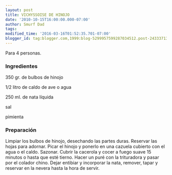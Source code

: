 ```yaml
---
layout: post
title: VICHYSSOISE DE HINOJO
date: '2010-10-15T16:00:00.000-07:00'
author: Smurf Dad
tags: 
modified_time: '2016-03-16T01:52:35.701-07:00'
blogger_id: tag:blogger.com,1999:blog-5299957599287034512.post-2433371376877617868
---
```


Para 4 personas.

<h3>Ingredientes</h3>

350 gr. de bulbos de hinojo

1/2 litro de caldo de ave o agua

250 ml. de nata líquida

sal

pimienta

<h3>Preparación</h3>

Limpiar los bulbos de hinojo, desechando las partes duras. Reservar las hojas para adornar. Picar el hinojo y ponerlo en una cazuela cubierto con el agua o el caldo. Sazonar. Cubrir la cacerola y cocer a fuego suave 15 minutos o hasta que esté tierno. Hacer un puré con la trituradora y pasar por el colador chino. Dejar entibiar y incorporar la nata, remover, tapar y reservar en la nevera hasta la hora de servir.


